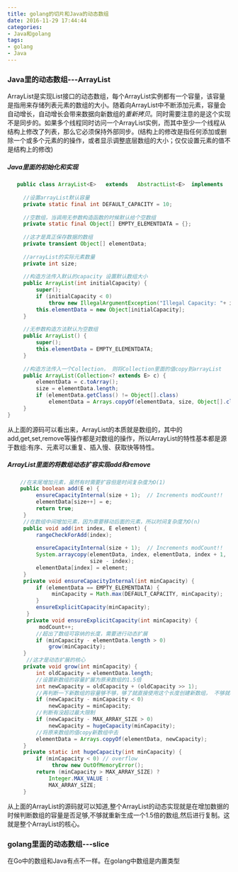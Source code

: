 ```yaml
---
title: golang的切片和Java的动态数组
date: 2016-11-29 17:44:44
categories: 
- Java和golang
tags: 
- golang
- Java
---
```

### Java里的动态数组---ArrayList  
ArrayList是实现List接口的动态数组，每个ArrayList实例都有一个容量，该容量是指用来存储列表元素的数组的大小。随着向ArrayList中不断添加元素，容量会自动增长，自动增长会带来数据向新数组的*重新拷贝*。同时需要注意的是这个实现不是同步的。如果多个线程同时访问一个ArrayList实例，而其中至少一个线程从结构上修改了列表，那么它必须保持外部同步。(结构上的修改是指任何添加或删除一个或多个元素的的操作，或者显示调整底层数组的大小；仅仅设置元素的值不是结构上的修改)  
<!--more-->
##### Java里面的初始化和实现
```java
   public class ArrayList<E>   extends 	 AbstractList<E>  implements   List<E>, RandomAccess, Cloneable, java.io.Serializable{
 	
     //设置arrayList默认容量
     private static final int DEFAULT_CAPACITY = 10;
 
     //空数组，当调用无参数构造函数的时候默认给个空数组
     private static final Object[] EMPTY_ELEMENTDATA = {};
 
     //这才是真正保存数据的数组
     private transient Object[] elementData;
 
     //arrayList的实际元素数量
     private int size;
 
     //构造方法传入默认的capacity 设置默认数组大小
     public ArrayList(int initialCapacity) {
         super();
         if (initialCapacity < 0)
             throw new IllegalArgumentException("Illegal Capacity: "+ initialCapacity);
         this.elementData = new Object[initialCapacity];
     }
 
     //无参数构造方法默认为空数组
     public ArrayList() {
         super();
         this.elementData = EMPTY_ELEMENTDATA;
     }
 
     //构造方法传入一个Collection， 则将Collection里面的值copy到arrayList
     public ArrayList(Collection<? extends E> c) {
         elementData = c.toArray();
         size = elementData.length;
         if (elementData.getClass() != Object[].class)
             elementData = Arrays.copyOf(elementData, size, Object[].class);
     }
}
```
从上面的源码可以看出来，ArrayList的本质就是数组的，其中的add,get,set,remove等操作都是对数组的操作，所以ArrayList的特性基本都是源于数组:有序、元素可以重复、插入慢、获取快等特性。

##### ArrayList里面的将数组动态扩容实现add和remove
```java
    //在末尾增加元素，虽然有时需要扩容但是时间复杂度为O(1)
	public boolean add(E e) {
         ensureCapacityInternal(size + 1);  // Increments modCount!!
         elementData[size++] = e;
         return true;
     }
     //在数组中间增加元素，因为需要移动后面的元素，所以时间复杂度为O(n)
     public void add(int index, E element) {
         rangeCheckForAdd(index);
 
         ensureCapacityInternal(size + 1);  // Increments modCount!!
         System.arraycopy(elementData, index, elementData, index + 1,
                          size - index);
         elementData[index] = element;
     } 
     private void ensureCapacityInternal(int minCapacity) {
         if (elementData == EMPTY_ELEMENTDATA) {
              minCapacity = Math.max(DEFAULT_CAPACITY, minCapacity);
         }
         ensureExplicitCapacity(minCapacity);
      }
      private void ensureExplicitCapacity(int minCapacity) {
          modCount++;
         //超出了数组可容纳的长度，需要进行动态扩展
         if (minCapacity - elementData.length > 0)
             grow(minCapacity);
     }
      //这才是动态扩展的核心
     private void grow(int minCapacity) {
         int oldCapacity = elementData.length;
         //设置新数组的容量扩展为原来数组的1.5倍
         int newCapacity = oldCapacity + (oldCapacity >> 1);
         //再判断一下新数组的容量够不够，够了就直接使用这个长度创建新数组， 不够就将数组长度设置为需要的长度
         if (newCapacity - minCapacity < 0)
             newCapacity = minCapacity;
         //判断有没超过最大限制
         if (newCapacity - MAX_ARRAY_SIZE > 0)
             newCapacity = hugeCapacity(minCapacity);
         //将原来数组的值copy新数组中去
         elementData = Arrays.copyOf(elementData, newCapacity);
     }
     private static int hugeCapacity(int minCapacity) {
         if (minCapacity < 0) // overflow
              throw new OutOfMemoryError();
         return (minCapacity > MAX_ARRAY_SIZE) ?
             Integer.MAX_VALUE :
             MAX_ARRAY_SIZE;
     }
```
从上面的ArrayList的源码就可以知道,整个ArrayList的动态实现就是在增加数据的时候判断数组的容量是否足够,不够就重新生成一个1.5倍的数组,然后进行复制。这就是整个ArrayList的核心。
### golang里面的动态数组---slice
在Go中的数组和Java有点不一样。在golang中数组是内置类型
```go

```
